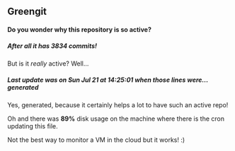## Greengit

#### Do you wonder why this repository is so active?

##### After all it has 3834 commits!

But is it *really* active? Well...

##### Last update was on Sun Jul 21 at 14:25:01 when those lines were... generated

Yes, generated, because it certainly helps a lot to have such an active repo!

Oh and there was **89%** disk usage on the machine
where there is the cron updating this file.

Not the best way to monitor a VM in the cloud but it works! :)
